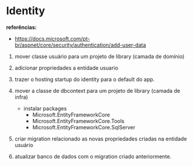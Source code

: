 # Identity

**referências:**
- https://docs.microsoft.com/pt-br/aspnet/core/security/authentication/add-user-data


1. mover classe usuário para um projeto de library (camada de domínio)

2. adicionar propriedades a entidade usuario

3. trazer o hosting startup do identity para o default do app.

4. mover a classe de dbcontext para um projeto de library (camada de infra)
   - instalar packages
     - Microsoft.EntityFrameworkCore
     - Microsoft.EntityFrameworkCore.Tools
     - Microsoft.EntityFrameworkCore.SqlServer

5. criar migration relacionado as novas propriedades criadas na entidade usuário

6. atualizar banco de dados com o migration criado anteriormente.




